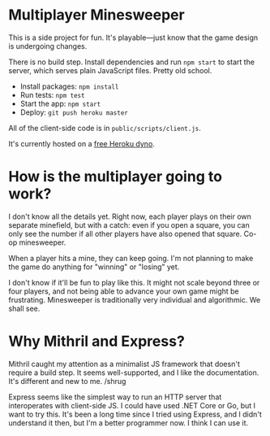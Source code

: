 # Multiplayer Minesweeper

This is a side project for fun. It's playable—just know that the game design is undergoing changes.

There is no build step. Install dependencies and run `npm start` to start the server, which serves plain JavaScript files. Pretty old school.

* Install packages: `npm install`
* Run tests: `npm test`
* Start the app: `npm start`
* Deploy: `git push heroku master`

All of the client-side code is in `public/scripts/client.js`.

It's currently hosted on a [free Heroku dyno](https://aqueous-atoll-41713.herokuapp.com/).

# How is the multiplayer going to work?

I don't know all the details yet. Right now, each player plays on their own separate
minefield, but with a catch: even if you open a square, you can only see the number if all
other players have also opened that square. Co-op minesweeper.

When a player hits a mine, they can keep going. I'm not planning to make the game do anything
for "winning" or "losing" yet.

I don't know if it'll be fun to play like this. It might not scale beyond three or four players,
and not being able to advance your own game might be frustrating. Minesweeper is traditionally
very individual and algorithmic. We shall see.

# Why Mithril and Express?

Mithril caught my attention as a minimalist JS framework that doesn't require a build step.
It seems well-supported, and I like the documentation. It's different and new to me. /shrug

Express seems like the simplest way to run an HTTP server that interoperates with client-side JS.
I could have used .NET Core or Go, but I want to try this. It's been a long time since I tried
using Express, and I didn't understand it then, but I'm a better programmer now. I think I can use it.
